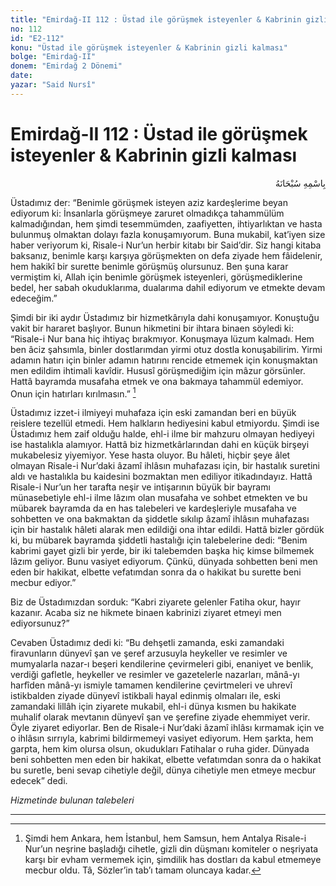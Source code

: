 ```yaml
---
title: "Emirdağ-II 112 : Üstad ile görüşmek isteyenler & Kabrinin gizli kalması"
no: 112
id: "E2-112"
konu: "Üstad ile görüşmek isteyenler & Kabrinin gizli kalması"
bolge: "Emirdağ-II"
donem: "Emirdağ 2 Dönemi"
date: 
yazar: "Said Nursî"
---
```


# Emirdağ-II 112 : Üstad ile görüşmek isteyenler & Kabrinin gizli kalması

<p class="arabic" dir="rtl" title="Meal: “Her türlü noksan sıfatlardan yüce olan Allah’ın adıyla.”">بِاسْمِهِ سُبْحَانَهُ</p>

Üstadımız der: “Benimle görüşmek isteyen aziz kardeşlerime beyan ediyorum ki: İnsanlarla görüşmeye zaruret olmadıkça tahammülüm kalmadığından, hem şimdi tesemmümden, zaafiyetten, ihtiyarlıktan ve hasta bulunmuş olmaktan dolayı fazla konuşamıyorum. Buna mukabil, kat’iyen size haber veriyorum ki, Risale-i Nur’un herbir kitabı bir Said’dir. Siz hangi kitaba baksanız, benimle karşı karşıya görüşmekten on defa ziyade hem fâidelenir, hem hakikî bir surette benimle görüşmüş olursunuz. Ben şuna karar vermiştim ki, Allah için benimle görüşmek isteyenleri, görüşmediklerine bedel, her sabah okuduklarıma, dualarıma dahil ediyorum ve etmekte devam edeceğim.”

Şimdi bir iki aydır Üstadımız bir hizmetkârıyla dahi konuşamıyor. Konuştuğu vakit bir hararet başlıyor. Bunun hikmetini bir ihtara binaen söyledi ki: “Risale-i Nur bana hiç ihtiyaç bırakmıyor. Konuşmaya lüzum kalmadı. Hem ben âciz şahsımla, binler dostlarımdan yirmi otuz dostla konuşabilirim. Yirmi adamın hatırı için binler adamın hatırını rencide etmemek için konuşmaktan men edildim ihtimali kavîdir. Hususî görüşmediğim için mâzur görsünler. Hattâ bayramda musafaha etmek ve ona bakmaya tahammül edemiyor. Onun için hatırları kırılmasın.” [^1]

Üstadımız izzet-i ilmiyeyi muhafaza için eski zamandan beri en büyük reislere tezellül etmedi. Hem halkların hediyesini kabul etmiyordu. Şimdi ise Üstadımız hem zaif olduğu halde, ehl-i ilme bir mahzuru olmayan hediyeyi ise hastalıkla alamıyor. Hattâ biz hizmetkârlarından dahi en küçük birşeyi mukabelesiz yiyemiyor. Yese hasta oluyor. Bu hâleti, hiçbir şeye âlet olmayan Risale-i Nur’daki âzamî ihlâsın muhafazası için, bir hastalık suretini aldı ve hastalıkla bu kaidesini bozmaktan men ediliyor itikadındayız. Hattâ Risale-i Nur’un her tarafta neşir ve intişarının büyük bir bayramı münasebetiyle ehl-i ilme lâzım olan musafaha ve sohbet etmekten ve bu mübarek bayramda da en has talebeleri ve kardeşleriyle musafaha ve sohbetten ve ona bakmaktan da şiddetle sıkılıp âzamî ihlâsın muhafazası için bir hastalık hâleti alarak men edildiği ona ihtar edildi. Hattâ bizler gördük ki, bu mübarek bayramda şiddetli hastalığı için talebelerine dedi: “Benim kabrimi gayet gizli bir yerde, bir iki talebemden başka hiç kimse bilmemek lâzım geliyor. Bunu vasiyet ediyorum. Çünkü, dünyada sohbetten beni men eden bir hakikat, elbette vefatımdan sonra da o hakikat bu surette beni mecbur ediyor.”

Biz de Üstadımızdan sorduk: “Kabri ziyarete gelenler Fatiha okur, hayır kazanır. Acaba siz ne hikmete binaen kabrinizi ziyaret etmeyi men ediyorsunuz?”

Cevaben Üstadımız dedi ki: “Bu dehşetli zamanda, eski zamandaki firavunların dünyevî şan ve şeref arzusuyla heykeller ve resimler ve mumyalarla nazar-ı beşeri kendilerine çevirmeleri gibi, enaniyet ve benlik, verdiği gafletle, heykeller ve resimler ve gazetelerle nazarları, mânâ-yı harfîden mânâ-yı ismiyle tamamen kendilerine çevirtmeleri ve uhrevî istikbalden ziyade dünyevî istikbali hayal edinmiş olmaları ile, eski zamandaki lillâh için ziyarete mukabil, ehl-i dünya kısmen bu hakikate muhalif olarak mevtanın dünyevî şan ve şerefine ziyade ehemmiyet verir. Öyle ziyaret ediyorlar. Ben de Risale-i Nur’daki âzamî ihlâsı kırmamak için ve o ihlâsın sırrıyla, kabrimi bildirmemeyi vasiyet ediyorum. Hem şarkta, hem garpta, hem kim olursa olsun, okudukları Fatihalar o ruha gider. Dünyada beni sohbetten men eden bir hakikat, elbette vefatımdan sonra da o hakikat bu suretle, beni sevap cihetiyle değil, dünya cihetiyle men etmeye mecbur edecek” dedi.

*Hizmetinde bulunan talebeleri*

***
[^1]: Şimdi hem Ankara, hem İstanbul, hem Samsun, hem Antalya Risale-i Nur’un neşrine başladığı cihetle, gizli din düşmanı komiteler o neşriyata karşı bir evham vermemek için, şimdilik has dostları da kabul etmemeye mecbur oldu. Tâ, Sözler’in tab’ı tamam oluncaya kadar.
